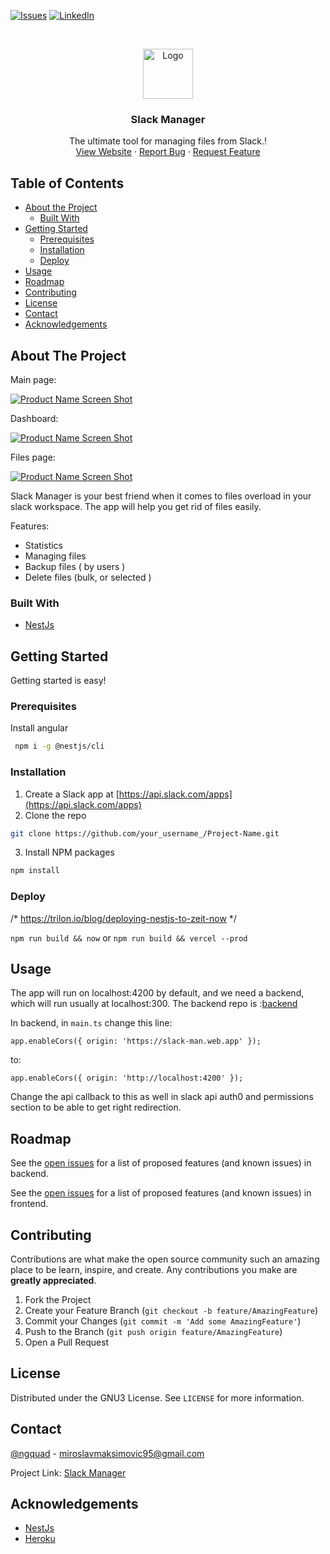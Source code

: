 [![Issues][issues-shield]][issues-url]
[![LinkedIn][linkedin-shield]][linkedin-url]



<br />
<p align="center">
  <a href="https://slack-man.web.app/assets/images/slackmanager.png">
    <img src="https://slack-man.web.app/assets/images/slackmanager.png" alt="Logo" width="80" height="80">
  </a>

  <h3 align="center">Slack Manager</h3>

  <p align="center">
    The ultimate tool for managing files from Slack.!
    <br />
    <a href="https://slack-man.web.app">View Website</a>
    ·
    <a href="https://github.com/miki995/slack-manager-api/issues">Report Bug</a>
    ·
    <a href="https://github.com/miki995/slack-manager-api/issues">Request Feature</a>
  </p>
</p>



<!-- TABLE OF CONTENTS -->
## Table of Contents

* [About the Project](#about-the-project)
  * [Built With](#built-with)
* [Getting Started](#getting-started)
  * [Prerequisites](#prerequisites)
  * [Installation](#installation)
  * [Deploy](#deploy)
* [Usage](#usage)
* [Roadmap](#roadmap)
* [Contributing](#contributing)
* [License](#license)
* [Contact](#contact)
* [Acknowledgements](#acknowledgements)

## About The Project

Main page:

[![Product Name Screen Shot][product-screenshot1]](https://slack-man.web.app)

Dashboard:

[![Product Name Screen Shot][product-screenshot2]](https://slack-man.web.app)

Files page:

[![Product Name Screen Shot][product-screenshot3]](https://slack-man.web.app)

Slack Manager is your best friend when it comes to files overload in your slack workspace.
The app will help you get rid of files easily.

Features:
* Statistics
* Managing files
* Backup files ( by users )
* Delete files (bulk, or selected )


### Built With
* [NestJs](https://nestjs.com)


<!-- GETTING STARTED -->
## Getting Started

Getting started is easy!

### Prerequisites

Install angular

```sh
 npm i -g @nestjs/cli
```

### Installation

1. Create a Slack app at [https://api.slack.com/apps](https://api.slack.com/apps)
2. Clone the repo
```sh
git clone https://github.com/your_username_/Project-Name.git
```
3. Install NPM packages
```sh
npm install
```

### Deploy

/* https://trilon.io/blog/deploying-nestjs-to-zeit-now */

 `npm run build && now`
or `npm run build && vercel --prod`


<!-- USAGE EXAMPLES -->
## Usage

The app will run on localhost:4200 by default, and we need a backend, which will run usually at localhost:300.
The backend repo is :[backend](https://github.com/miki995/slack-manager-api)

In backend, in `main.ts` change this line:

```
app.enableCors({ origin: 'https://slack-man.web.app' });
```

to:

```
app.enableCors({ origin: 'http://localhost:4200' });
```

Change the api callback to this as well in slack api auth0 and permissions section to be able to get right redirection.

<!-- ROADMAP -->
## Roadmap

See the [open issues](https://github.com/miki995/slack-manager-api/issues) for a list of proposed features (and known issues) in backend.

See the [open issues](https://github.com/miki995/slack-manager/issues) for a list of proposed features (and known issues) in frontend.

<!-- CONTRIBUTING -->
## Contributing

Contributions are what make the open source community such an amazing place to be learn, inspire, and create. Any contributions you make are **greatly appreciated**.

1. Fork the Project
2. Create your Feature Branch (`git checkout -b feature/AmazingFeature`)
3. Commit your Changes (`git commit -m 'Add some AmazingFeature'`)
4. Push to the Branch (`git push origin feature/AmazingFeature`)
5. Open a Pull Request



<!-- LICENSE -->
## License

Distributed under the GNU3 License. See `LICENSE` for more information.



<!-- CONTACT -->
## Contact

[@ngquad](https://twitter.com/ngquad) - miroslavmaksimovic95@gmail.com

Project Link: [Slack Manager](https://www.producthunt.com/posts/slack-cleaner)


<!-- ACKNOWLEDGEMENTS -->
## Acknowledgements
* [NestJs](https://nestjs.com)
* [Heroku](https://www.heroku.com/home)



<!-- MARKDOWN LINKS & IMAGES -->
<!-- https://www.markdownguide.org/basic-syntax/#reference-style-links -->
[issues-shield]: https://img.shields.io/github/issues/miki995/slack-manager-api.svg?style=flat-square
[issues-url]: https://github.com/miki995/slack-manager-api/issues
[linkedin-shield]: https://img.shields.io/badge/-LinkedIn-black.svg?style=flat-square&logo=linkedin&colorB=555
[linkedin-url]: https://www.linkedin.com/in/miki95
[product-screenshot1]: https://ph-files.imgix.net/b51bf3f5-0d3a-4e5e-a773-c99885798d7b.jpeg?auto=format&auto=compress&codec=mozjpeg&cs=strip&w=751.4124293785311&h=380&fit=max&dpr=2
[product-screenshot2]: https://ph-files.imgix.net/80d4388e-7acc-47a9-8c95-a506a03b2d34.jpeg?auto=format&auto=compress&codec=mozjpeg&cs=strip&w=795.3778751369114&h=380&fit=max&dpr=2
[product-screenshot3]: https://ph-files.imgix.net/f972f702-19ef-4b33-9346-13169fa4d975.jpeg?auto=format&auto=compress&codec=mozjpeg&cs=strip&w=805.8693244739757&h=380&fit=max&dpr=2
